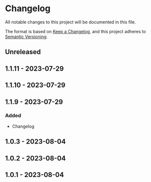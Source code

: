 # Changelog
All notable changes to this project will be documented in this file.

The format is based on [Keep a Changelog](https://keepachangelog.com/en/1.0.0/),
and this project adheres to [Semantic Versioning](https://semver.org/spec/v2.0.0.html).

## Unreleased

## 1.1.11 - 2023-07-29

## 1.1.10 - 2023-07-29

## 1.1.9 - 2023-07-29
### Added
- Changelog

## 1.0.3 - 2023-08-04

## 1.0.2 - 2023-08-04

## 1.0.1 - 2023-08-04
